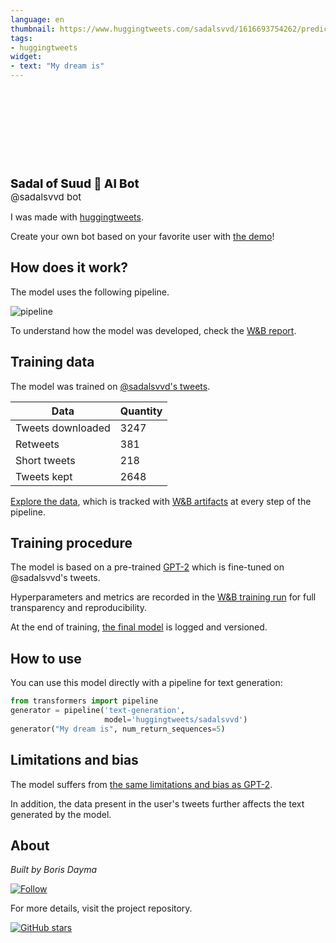 ```yaml
---
language: en
thumbnail: https://www.huggingtweets.com/sadalsvvd/1616693754262/predictions.png
tags:
- huggingtweets
widget:
- text: "My dream is"
---
```


<div>
<div style="width: 132px; height:132px; border-radius: 50%; background-size: cover; background-image: url('https://pbs.twimg.com/profile_images/1375137639645478915/z4mNiHg2_400x400.jpg')">
</div>
<div style="margin-top: 8px; font-size: 19px; font-weight: 800">Sadal of Suud 🤖 AI Bot </div>
<div style="font-size: 15px">@sadalsvvd bot</div>
</div>

I was made with [huggingtweets](https://github.com/borisdayma/huggingtweets).

Create your own bot based on your favorite user with [the demo](https://colab.research.google.com/github/borisdayma/huggingtweets/blob/master/huggingtweets-demo.ipynb)!

## How does it work?

The model uses the following pipeline.

![pipeline](https://github.com/borisdayma/huggingtweets/blob/master/img/pipeline.png?raw=true)

To understand how the model was developed, check the [W&B report](https://wandb.ai/wandb/huggingtweets/reports/HuggingTweets-Train-a-Model-to-Generate-Tweets--VmlldzoxMTY5MjI).

## Training data

The model was trained on [@sadalsvvd's tweets](https://twitter.com/sadalsvvd).

| Data | Quantity |
| --- | --- |
| Tweets downloaded | 3247 |
| Retweets | 381 |
| Short tweets | 218 |
| Tweets kept | 2648 |

[Explore the data](https://wandb.ai/wandb/huggingtweets/runs/1emue7gj/artifacts), which is tracked with [W&B artifacts](https://docs.wandb.com/artifacts) at every step of the pipeline.

## Training procedure

The model is based on a pre-trained [GPT-2](https://huggingface.co/gpt2) which is fine-tuned on @sadalsvvd's tweets.

Hyperparameters and metrics are recorded in the [W&B training run](https://wandb.ai/wandb/huggingtweets/runs/1dui8eu5) for full transparency and reproducibility.

At the end of training, [the final model](https://wandb.ai/wandb/huggingtweets/runs/1dui8eu5/artifacts) is logged and versioned.

## How to use

You can use this model directly with a pipeline for text generation:

```python
from transformers import pipeline
generator = pipeline('text-generation',
                     model='huggingtweets/sadalsvvd')
generator("My dream is", num_return_sequences=5)
```

## Limitations and bias

The model suffers from [the same limitations and bias as GPT-2](https://huggingface.co/gpt2#limitations-and-bias).

In addition, the data present in the user's tweets further affects the text generated by the model.

## About

*Built by Boris Dayma*

[![Follow](https://img.shields.io/twitter/follow/borisdayma?style=social)](https://twitter.com/intent/follow?screen_name=borisdayma)

For more details, visit the project repository.

[![GitHub stars](https://img.shields.io/github/stars/borisdayma/huggingtweets?style=social)](https://github.com/borisdayma/huggingtweets)
